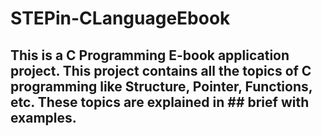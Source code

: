 # STEPin-CLanguageEbook
## This is a C Programming E-book application project. This project contains all the topics of C programming like Structure, Pointer, Functions, etc. These topics are explained in ## brief with examples.  
